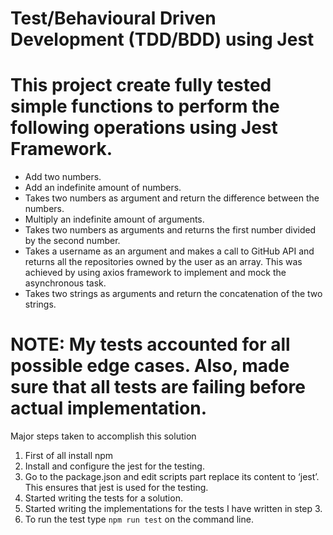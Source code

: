 # Test/Behavioural Driven Development (TDD/BDD) using Jest

# This project create fully tested simple functions to perform the following operations using Jest Framework.

- Add two numbers.
- Add an indefinite amount of numbers.
- Takes two numbers as argument and return the difference between the numbers.
- Multiply an indefinite amount of arguments.
- Takes two numbers as arguments and returns the first number divided by the second number.
- Takes a username as an argument and makes a call to GitHub API and returns all the repositories owned by the user as an array. This was achieved by using axios framework to implement and mock the asynchronous task.
- Takes two strings as arguments and return the concatenation of the two strings.

# NOTE: My tests accounted for all possible edge cases. Also, made sure that all tests are failing before actual implementation.

Major steps taken to accomplish this solution

1. First of all install npm
2. Install and configure the jest for the testing.
3. Go to the package.json and edit scripts part replace its content to ‘jest’. This ensures that jest is used for the testing.
4. Started writing the tests for a solution.
5. Started writing the implementations for the tests I have written in step 3.
6. To run the test type ```npm run test``` on the command line.
